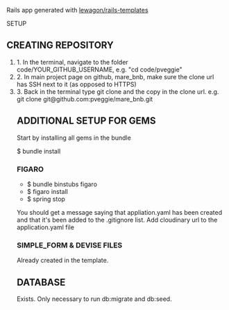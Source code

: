 Rails app generated with [lewagon/rails-templates](https://github.com/lewagon/rails-templates)


SETUP

<h2>CREATING REPOSITORY</h2>
<ol>
<li>1. In the terminal, navigate to the folder code/YOUR_GITHUB_USERNAME, e.g. "cd code/pveggie"</li>
<li>2. In main project page on github, mare_bnb, make sure the clone url has SSH next to it (as opposed to HTTPS)</li>
<li>3. Back in the terminal type git clone and the copy in the clone url. e.g. git clone git@github.com:pveggie/mare_bnb.git</li>
</ul>

<h2>ADDITIONAL SETUP FOR GEMS</h2>
<p>Start by installing all gems in the bundle</p>
<p>$ bundle install</p>

<h3>FIGARO</h3>
<ul>
<li>$ bundle binstubs figaro</li>
<li>$ figaro install</li>
<li>$ spring stop</li>
</ul>
<p>You should get a message saying that appliation.yaml has been created and that it's been added to the .gitignore list.
Add cloudinary url to the application.yaml file</p>

<h3>SIMPLE_FORM & DEVISE FILES</h3>
<p>Already created in the template.</p>

<h2>DATABASE</h2>
<p>Exists. Only necessary to run db:migrate and db:seed.</p>
